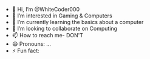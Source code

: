 - 👋 Hi, I’m @WhiteCoder000
- 👀 I’m interested in Gaming & Computers
- 🌱 I’m currently learning the basics about a computer
- 💞️ I’m looking to collaborate on Computing
- 📫 How to reach me- DON'T
- 😄 Pronouns: ...
- ⚡ Fun fact: 

<!---
WhiteCoder000/WhiteCoder000 is a ✨ special ✨ repository because its `README.md` (this file) appears on your GitHub profile.
You can click the Preview link to take a look at your changes.
--->
